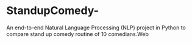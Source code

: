 # StandupComedy-
An end-to-end Natural Language Processing (NLP) project in Python to compare stand up comedy routine of 10 comedians.Web 
